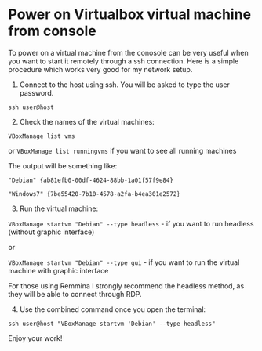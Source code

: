 # Power on Virtualbox virtual machine from console

To power on a virtual machine from the conosole can be very useful when you want to start it remotely through a ssh connection. Here is a simple procedure which works very good for my network setup. 

1. Connect to the host using ssh. You will be asked to type the user password.  

`ssh user@host`

2. Check the names of the virtual machines:

`VBoxManage list vms` 

or `VBoxManage list runningvms` if you want to see all running machines

The output will be something like: 

`"Debian" {ab81efb0-00df-4624-88bb-1a01f57f9e84}`

`"Windows7" {7be55420-7b10-4578-a2fa-b4ea301e2572}`

3. Run the virtual machine:

`VBoxManage startvm "Debian" --type headless` - if you want to run headless (without graphic interface)

or 

`VBoxManage startvm "Debian" --type gui` - if you want to run the virtual machine with graphic interface

For those using Remmina I strongly recommend the headless method, as they will be able to connect through RDP. 

4. Use the combined command once you open the terminal:

`ssh user@host "VBoxManage startvm 'Debian' --type headless"`

Enjoy your work!